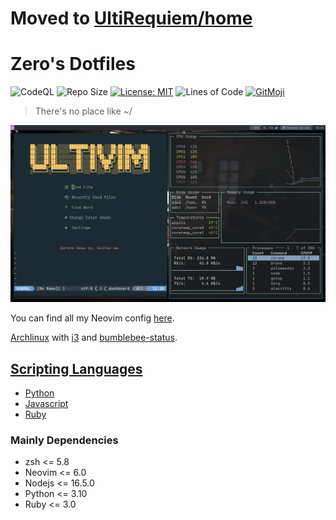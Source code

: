 # Moved to [UltiRequiem/home](https://github.com/UltiRequiem/home)

# Zero's Dotfiles

![CodeQL](https://github.com/UltiRequiem/dotfiles/workflows/CodeQL/badge.svg)
![Repo Size](https://img.shields.io/github/repo-size/ultirequiem/dotfiles?style=flat-square&label=Repo)
[![License: MIT](https://img.shields.io/badge/License-MIT-blue.svg)](https://opensource.org/licenses/MIT)
![Lines of Code](https://img.shields.io/tokei/lines/github.com/UltiRequiem/dotfiles?color=blue&label=Total%20Lines)
[![GitMoji](https://img.shields.io/badge/Gitmoji-%F0%9F%8E%A8%20-FFDD67.svg)](https://gitmoji.dev)

> There's no place like ~/

![Screenshot](./assets/screenshots/neovim-gotop-i3.png)

You can find all my Neovim config [here](https://github.com/UltiRequiem/neovim).

[Archlinux](https://github.com/UltiRequiem/Archlinux) with [i3](./.config/i3)
and [bumblebee-status](https://github.com/tobi-wan-kenobi/bumblebee-status).

## [Scripting Languages](./bin/)

- [Python](https://github.com/UltiRequiem/daily-python-practice)
- [Javascript](https://github.com/UltiRequiem/daily-js-practice)
- [Ruby](https://github.com/UltiRequiem/daily-ruby-practic)

### Mainly Dependencies

- zsh <= 5.8
- Neovim <= 6.0
- Nodejs <= 16.5.0
- Python <= 3.10
- Ruby <= 3.0
